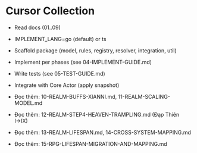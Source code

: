 # Cursor Collection
- Read docs (01..09)
- IMPLEMENT_LANG=go (default) or ts
- Scaffold package (model, rules, registry, resolver, integration, util)
- Implement per phases (see 04-IMPLEMENT-GUIDE.md)
- Write tests (see 05-TEST-GUIDE.md)
- Integrate with Core Actor (apply snapshot)

- Đọc thêm: 10-REALM-BUFFS-XIANNI.md, 11-REALM-SCALING-MODEL.md

- Đọc thêm: 12-REALM-STEP4-HEAVEN-TRAMPLING.md (Đạp Thiên I→IX)

- Đọc thêm: 13-REALM-LIFESPAN.md, 14-CROSS-SYSTEM-MAPPING.md

- Đọc thêm: 15-RPG-LIFESPAN-MIGRATION-AND-MAPPING.md
